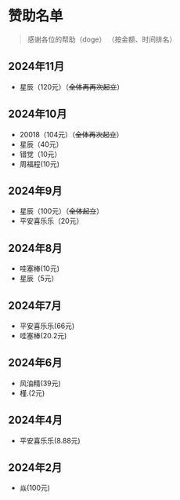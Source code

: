 # 赞助名单
> 感谢各位的帮助（doge）
> （按金额、时间排名）

## 2024年11月
- 星辰（120元）（~~全体再再次起立~~）


## 2024年10月
- 20018（104元）（~~全体再次起立~~）
- 星辰（40元）
- 错觉（10元）
- 周福程(10元)


## 2024年9月
- 星辰（100元）（~~全体起立~~）
- 平安喜乐乐（20元）
## 2024年8月
- 哇塞棒(10元)
- 星辰（5元）
## 2024年7月
- 平安喜乐乐(66元)
- 哇塞棒(20.2元)
## 2024年6月
- 风油精(39元)
- 槿.(2元)
## 2024年4月
- 平安喜乐乐(8.88元)
## 2024年2月
- 焱(100元)
